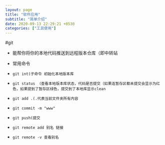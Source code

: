 ```yaml
---
layout: page
title: "软件应用"
subtitle: "简单介绍"
date: 2020-09-13 22:29:21 +0530
categories: ["工具使用"]
---
```

#git

- 能帮你将你的本地代码推送到远程版本仓库（即中转站 

- 常用命令
-     git int(子命令 初始化本地版本库
-     git status （查看本地版本库状态，代码是否提交（如果连暂存区都未提交会显示为红色，如果提到了暂存区绿色，提交到了本地库显示clean
-     git add .(.代表当前文件夹所有内容
-     git commit -m "www"
-     git push(提交
-     git remote add 别名 链接
-     git remote -v 查看别名	